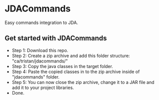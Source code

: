# JDACommands
Easy commands integration to JDA.

## Get started with JDACommands
- Step 1: Download this repo.
- Step 2: Create a zip archive and add this folder structure: "ca/tristan/jdacommands/"
- Step 3: Copy the java classes in the target folder.
- Step 4: Paste the copied classes in to the zip archive inside of "jdacommands" folder.
- Step 5: You can now close the zip archive, change it to a JAR file and add it to your project libraries.
- Done.
